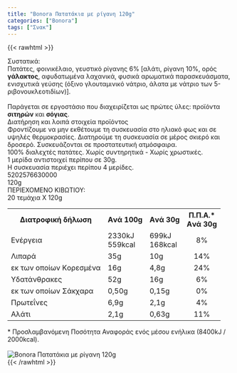 ```yaml
---
title: "Bonora Πατατάκια με ρίγανη 120g"
categories: ["Bonora"]
tags: ["Σνακ"]
---
```

{{< rawhtml >}}

<div class="sload108"><div class="product"><div id="sistatika">Συστατικά:</div><div class="alltext">Πατάτες, φοινικέλαιο, γευστικό ρίγανης 6% [αλάτι, ρίγανη 10%, ορός <b>γάλακτος</b>, αφυδατωμένα λαχανικά, φυσικά αρωματικά παρασκευάσματα, ενισχυτικά γεύσης (όξινο γλουταμινικό νάτριο, άλατα με νάτριο των 5-ριβονουκλεοτιδίων)].<br><br>Παράγεται σε εργοστάσιο που διαχειρίζεται ως πρώτες ύλες: προϊόντα <b>σιτηρών</b> και <b>σόγιας</b>.</div><div id="loipa">Διατήρηση και λοιπά στοιχεία προϊόντος</div><div class="alltext">Φροντίζουμε να μην εκθέτουμε τη συσκευασία στο ηλιακό φως και σε υψηλές θερμοκρασίες. Διατηρούμε τη συσκευασία σε μέρος σκιερό και δροσερό. Συσκευάζονται σε προστατευτική ατμόσφαιρα.<br>100% διαλεχτές πατάτες. Χωρίς συντηρητικά - Χωρίς χρωστικές.<br>1 μερίδα αντιστοιχεί περίπου σε 30g.<br>Η συσκευασία περιέχει περίπου 4 μερίδες.</div><div id="barcode"><div id="barimage1"></div><span id="bartext">5202576630000</span><br></div><div id="varos"><div id="varosimage1"></div><span id="varostext">120g</span><br></div><div id="kivotio">ΠΕΡΙΕΧΟΜΕΝΟ ΚΙΒΩΤΙΟΥ:<br>20 τεμάχια Χ 120g</div><div class="tabout"><table id="diatable"><tbody><tr><th>Διατροφική δήλωση</th><th>Aνά 100g</th><th>Aνά 30g</th><th>Π.Π.Α.*<br>Aνά 30g</th></tr><tr><td class="texr2">Ενέργεια</td><td class="texr">2330kJ<br>559kcal</td><td class="texr">699kJ<br>168kcal</td><td class="texr" style="text-align:center">8%</td></tr><tr><td class="texr2">Λιπαρά</td><td class="texr">35g</td><td class="texr">10g</td><td class="texr" style="text-align:center">14%</td></tr><tr><td class="gray">εκ των οποίων Kορεσµένα</td><td class="gray2">16g</td><td class="gray2">4,8g</td><td class="gray2" style="text-align:center">24%</td></tr><tr><td class="texr2">Yδατάνθρακες</td><td class="texr">52g</td><td class="texr">16g</td><td class="texr" style="text-align:center">6%</td></tr><tr><td class="gray">εκ των οποίων Σάκχαρα</td><td class="gray2">0,50g</td><td class="gray2">0,15g</td><td class="gray2" style="text-align:center">0%</td></tr><tr><td class="texr2">Πρωτεΐνες</td><td class="texr">6,9g</td><td class="texr">2,1g</td><td class="texr" style="text-align:center">4%</td></tr><tr><td class="texr2">Αλάτι</td><td class="texr">2,1g</td><td class="texr">0,63g</td><td class="texr" style="text-align:center">11%</td></tr></tbody></table></div><div class="alltext">* Προσλαμβανόμενη Ποσότητα Αναφοράς ενός μέσου ενήλικα (8400kJ / 2000kcal).</div><br><div class="pimg"><img alt="Bonora Πατατάκια με ρίγανη 120g" title="Bonora Πατατάκια με ρίγανη 120g" src="/media/images/bonora-patatakia-me-riganh-120g.jpg"></div></div></div>
{{< /rawhtml >}}



